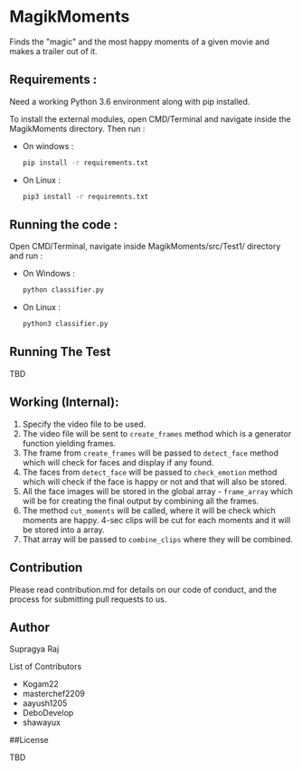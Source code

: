 # **MagikMoments**

Finds the "magic" and the most happy moments of a given movie and makes a trailer out of it.


## Requirements :

Need a working Python 3.6 environment along with pip installed. 

To install the external modules, open CMD/Terminal and navigate inside the MagikMoments directory.
Then run :
* On windows :
    ```bash
    pip install -r requirements.txt
    ```

* On Linux :
    ```bash
    pip3 install -r requiremnts.txt 
    ```

## Running the code :

Open CMD/Terminal, navigate inside MagikMoments/src/Test1/ directory and run :
* On Windows :
    ```bash
    python classifier.py
    ``` 
* On Linux :
    ```bash
    python3 classifier.py
    ```

## Running The Test

TBD

## Working (Internal):

1. Specify the video file to be used.
2. The video file will be sent to `create_frames` method which is a generator function yielding frames.
3. The frame from `create_frames` will be passed to `detect_face` method which will check for faces and display if any found.
4. The faces from `detect_face` will be passed to `check_emotion` method which will check if the face is happy or not and that will also be 
   stored.
5. All the face images will be stored in the global array - `frame_array` which will be for creating the final output by combining all the 
   frames. 
6. The method `cut_moments` will be called, where it will be check which moments are happy. 4-sec clips will be cut for each moments and it will
   be stored into a array.
7. That array will be passed to `combine_clips` where they will be combined.

## Contribution 

Please read contribution.md for details on our code of conduct, and the process for submitting pull requests to us.

## Author

Supragya Raj

List of Contributors
- Kogam22
- masterchef2209
- aayush1205
- DeboDevelop
- shawayux

##License

TBD
